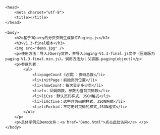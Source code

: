 <!DOCTYPE html>
<html>

	<head>
		<meta charset="utf-8">
		<title></title>
	</head>

	<body>
		<h2>基于JQuery的分页页码生成插件Paging.js</h2>
		<h3>V1.3-final版本</h3>
		<img src="demo.jpg" />
		<p>使用方法：导入JQuery文件，并导入paging-V1.3-final.js文件（压缩版为paging-V1.3-final.min.js）。调用方法为：父容器.paging(object)</p>
		<p>参数列表：
			<ul>
				<li>pageCount（必需）：页码总数</li>
				<li>initPage：初始页码位置</li>
				<li>showCount：每次显示多少页</li>
				<li>fn：回调函数，参数为当前页码数</li>
				<li>liCss：默认页码样式，JSON格式</li>
				<li>liActive：选中时页码的样式，JSON格式</li>
				<li>liForbid：不可用时页码的样式,JSON格式</li>
			</ul>
		</p>
		<p>具体示例见Demo文件：<a href="Demo.html">点击此处访问</a> </p>
	</body>

</html>